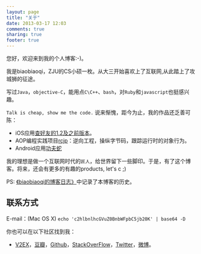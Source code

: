 ```yaml
---
layout: page
title: "关于"
date: 2013-03-17 12:03
comments: true
sharing: true
footer: true
---
```


您好，欢迎来到我的个人博客:-)。

我是biaobiaoqi，ZJU的CS小硕一枚。从大三开始喜欢上了互联网,从此踏上了攻城狮的征途。

写过`Java`，`objective-C`，能用点`C\C++`、`bash`，对`Ruby`和`javascript`也挺感兴趣。

`Talk is cheap, show me the code.` 说来惭愧，距今为止，我的作品还乏善可陈：

* iOS应用[查好友的1.2及之前版本](http://chahaoyou.com/)。
* AOP编程实践项目[rcjp](https://github.com/biaobiaoqi/rcjp)：逆向工程，操纵字节码，跟踪运行时的对象行为。
* Android应用[功夫蛇](https://github.com/biaobiaoqi/kongfusnake)

我的理想是做一个互联网时代的`匠人`，给世界留下一些脚印。于是，有了这个博客。将来，还会有更多的有趣的products, let's c ;)

PS: [《biaobiaoqi的博客日志》](http://biaobiaoqi.me/blog/2013/09/01/blog-log/)中记录了本博客的历史。

联系方式
---

E-mail：(Mac OS X) `echo 'c2hlbnlhcGVuZ0BnbWFpbC5jb20K' | base64 -D`

你也可以在以下社区找到我：

* [V2EX](http://www.v2ex.com/member/biaobiaoqi)，[豆瓣](http://www.douban.com/people/biaobiaoqi/)，[Github](https://github.com/biaobiaoqi)，[StackOverFlow](http://stackoverflow.com/users/1019336/biaobiaoqi)，[Twitter](https://twitter.com/YapengShen)，[微博](http://weibo.com/biaobiaoqi)。